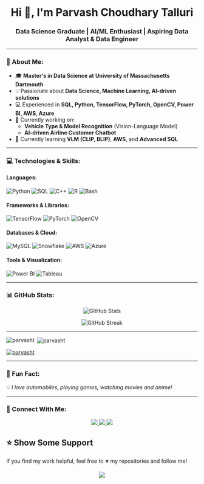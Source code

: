<!-- Header with animation -->
<h1 align="center">Hi 👋, I'm Parvash Choudhary Talluri</h1>
<h3 align="center">Data Science Graduate | AI/ML Enthusiast | Aspiring Data Analyst & Data Engineer</h3>

---

### 🚀 About Me:
- 🎓 **Master's in Data Science at**  **University of Massachusetts Dartmouth** 
- 💡 Passionate about **Data Science, Machine Learning, AI-driven solutions**
- 💻 Experienced in **SQL, Python, TensorFlow, PyTorch, OpenCV, Power BI, AWS, Azure**
- 🤖 Currently working on:
  - **Vehicle Type & Model Recognition** (Vision-Language Model)
  - **AI-driven Airline Customer Chatbot**
- 🌱 Currently learning **VLM (CLIP, BLIP)**, **AWS**, and **Advanced SQL**

---

### 💻 Technologies & Skills:
#### **Languages:**
![Python](https://img.shields.io/badge/Python-3776AB?style=for-the-badge&logo=python&logoColor=white)
![SQL](https://img.shields.io/badge/SQL-CC2927?style=for-the-badge&logo=microsoft-sql-server&logoColor=white)
![C++](https://img.shields.io/badge/C++-00599C?style=for-the-badge&logo=cplusplus&logoColor=white)
![R](https://img.shields.io/badge/R-276DC3?style=for-the-badge&logo=r&logoColor=white)
![Bash](https://img.shields.io/badge/Bash-4EAA25?style=for-the-badge&logo=gnu-bash&logoColor=white)

#### **Frameworks & Libraries:**
![TensorFlow](https://img.shields.io/badge/TensorFlow-FF6F00?style=for-the-badge&logo=tensorflow&logoColor=white)
![PyTorch](https://img.shields.io/badge/PyTorch-EE4C2C?style=for-the-badge&logo=pytorch&logoColor=white)
![OpenCV](https://img.shields.io/badge/OpenCV-5C3EE8?style=for-the-badge&logo=opencv&logoColor=white)

#### **Databases & Cloud:**
![MySQL](https://img.shields.io/badge/MySQL-4479A1?style=for-the-badge&logo=mysql&logoColor=white)
![Snowflake](https://img.shields.io/badge/Snowflake-29B5E8?style=for-the-badge&logo=snowflake&logoColor=white)
![AWS](https://img.shields.io/badge/AWS-FF9900?style=for-the-badge&logo=amazon-aws&logoColor=white)
![Azure](https://img.shields.io/badge/Azure-0078D4?style=for-the-badge&logo=microsoft-azure&logoColor=white)

#### **Tools & Visualization:**
![Power BI](https://img.shields.io/badge/Power%20BI-F2C811?style=for-the-badge&logo=power-bi&logoColor=black)
![Tableau](https://img.shields.io/badge/Tableau-E97627?style=for-the-badge&logo=tableau&logoColor=white)

---

### 📊 GitHub Stats:
<p align="center">
  <img src="https://github-readme-stats.vercel.app/api?username=ParvashT&show_icons=true&theme=radical" alt="GitHub Stats" />
</p>

<p align="center">
  <img src="https://github-readme-streak-stats.herokuapp.com/?user=ParvashChoudharyTalluri&theme=radical" alt="GitHub Streak" />
</p>

---

<p><img align="left" src="https://github-readme-stats.vercel.app/api/top-langs?username=parvasht&show_icons=true&locale=en&layout=compact" alt="parvasht" /></p>

<p>&nbsp;<img align="center" src="https://github-readme-stats.vercel.app/api?username=parvasht&show_icons=true&locale=en" alt="parvasht" /></p>

<p align="left"> <a href="https://github.com/ryo-ma/github-profile-trophy"><img src="https://github-profile-trophy.vercel.app/?username=parvasht" alt="parvasht" /></a> </p>

---

### 🎉 Fun Fact:
💡 *I love automobiles, playing games, watching movies and anime!*

---

### 🔗 Connect With Me:
<p align="center">
  <a href="https://www.linkedin.com/in/parvashtalluri/">
    <img src="https://img.shields.io/badge/LinkedIn-0A66C2?style=for-the-badge&logo=linkedin&logoColor=white" />
  </a>
  <a href="mailto:talluriparvashchoudhary2001@gmail.com">
    <img src="https://img.shields.io/badge/Email-D14836?style=for-the-badge&logo=gmail&logoColor=white" />
  </a>
  <a href="https://github.com/ParvashChoudharyTalluri">
    <img src="https://img.shields.io/badge/GitHub-181717?style=for-the-badge&logo=github&logoColor=white" />
  </a>
</p>

## ⭐ **Show Some Support**
If you find my work helpful, feel free to **⭐️** my repositories and follow me!
<p align="center">
  <a href="https://www.buymeacoffee.com/parvashchoudhary">
    <img src="https://img.shields.io/badge/Buy%20Me%20a%20Coffee-FFDD00?style=for-the-badge&logo=buymeacoffee&logoColor=black" />
  </a>
</p>

